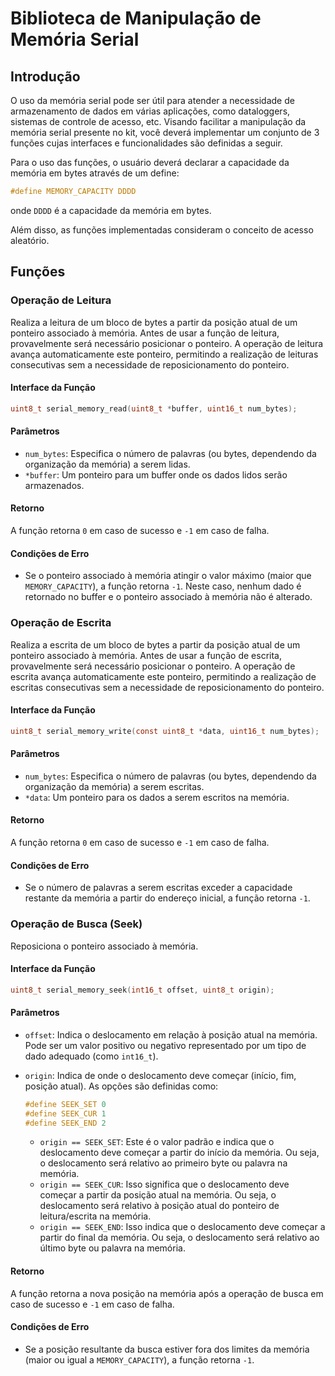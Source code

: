 
# Biblioteca de Manipulação de Memória Serial

## Introdução

O uso da memória serial pode ser útil para atender a necessidade de armazenamento de dados em várias aplicações, como dataloggers, sistemas de controle de acesso, etc. Visando facilitar a manipulação da memória serial presente no kit, você deverá implementar um conjunto de 3 funções cujas interfaces e funcionalidades são definidas a seguir.

Para o uso das funções, o usuário deverá declarar a capacidade da memória em bytes através de um define:
```c
#define MEMORY_CAPACITY DDDD
```
onde `DDDD` é a capacidade da memória em bytes.

Além disso, as funções implementadas consideram o conceito de acesso aleatório.

## Funções

### Operação de Leitura

Realiza a leitura de um bloco de bytes a partir da posição atual de um ponteiro associado à memória. Antes de usar a função de leitura, provavelmente será necessário posicionar o ponteiro. A operação de leitura avança automaticamente este ponteiro, permitindo a realização de leituras consecutivas sem a necessidade de reposicionamento do ponteiro.

#### Interface da Função
```c
uint8_t serial_memory_read(uint8_t *buffer, uint16_t num_bytes);
```

#### Parâmetros
- `num_bytes`: Especifica o número de palavras (ou bytes, dependendo da organização da memória) a serem lidas.
- `*buffer`: Um ponteiro para um buffer onde os dados lidos serão armazenados.

#### Retorno
A função retorna `0` em caso de sucesso e `-1` em caso de falha.

#### Condições de Erro
- Se o ponteiro associado à memória atingir o valor máximo (maior que `MEMORY_CAPACITY`), a função retorna `-1`. Neste caso, nenhum dado é retornado no buffer e o ponteiro associado à memória não é alterado.

### Operação de Escrita

Realiza a escrita de um bloco de bytes a partir da posição atual de um ponteiro associado à memória. Antes de usar a função de escrita, provavelmente será necessário posicionar o ponteiro. A operação de escrita avança automaticamente este ponteiro, permitindo a realização de escritas consecutivas sem a necessidade de reposicionamento do ponteiro.

#### Interface da Função
```c
uint8_t serial_memory_write(const uint8_t *data, uint16_t num_bytes);
```

#### Parâmetros
- `num_bytes`: Especifica o número de palavras (ou bytes, dependendo da organização da memória) a serem escritas.
- `*data`: Um ponteiro para os dados a serem escritos na memória.

#### Retorno
A função retorna `0` em caso de sucesso e `-1` em caso de falha.

#### Condições de Erro
- Se o número de palavras a serem escritas exceder a capacidade restante da memória a partir do endereço inicial, a função retorna `-1`.

### Operação de Busca (Seek)

Reposiciona o ponteiro associado à memória.

#### Interface da Função
```c
uint8_t serial_memory_seek(int16_t offset, uint8_t origin);
```

#### Parâmetros
- `offset`: Indica o deslocamento em relação à posição atual na memória. Pode ser um valor positivo ou negativo representado por um tipo de dado adequado (como `int16_t`).
- `origin`: Indica de onde o deslocamento deve começar (início, fim, posição atual). As opções são definidas como:
  ```c
  #define SEEK_SET 0
  #define SEEK_CUR 1
  #define SEEK_END 2
  ```

  - `origin == SEEK_SET`: Este é o valor padrão e indica que o deslocamento deve começar a partir do início da memória. Ou seja, o deslocamento será relativo ao primeiro byte ou palavra na memória.
  - `origin == SEEK_CUR`: Isso significa que o deslocamento deve começar a partir da posição atual na memória. Ou seja, o deslocamento será relativo à posição atual do ponteiro de leitura/escrita na memória.
  - `origin == SEEK_END`: Isso indica que o deslocamento deve começar a partir do final da memória. Ou seja, o deslocamento será relativo ao último byte ou palavra na memória.

#### Retorno
A função retorna a nova posição na memória após a operação de busca em caso de sucesso e `-1` em caso de falha.

#### Condições de Erro
- Se a posição resultante da busca estiver fora dos limites da memória (maior ou igual a `MEMORY_CAPACITY`), a função retorna `-1`.
